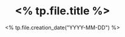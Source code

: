 ---
title: <% tp.file.title %>
date: <% tp.file.creation_date("YYYY-MM-DD") %>
draft: false
summary:
tags:
- post
---